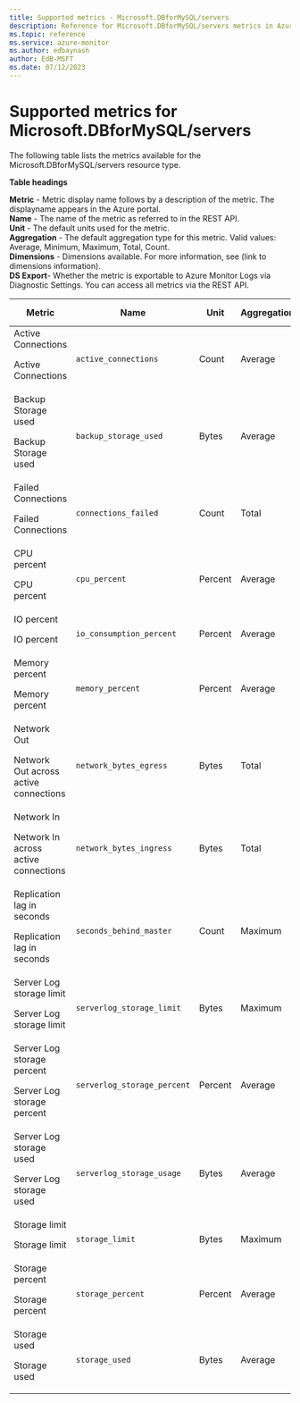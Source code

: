 ```yaml
---
title: Supported metrics - Microsoft.DBforMySQL/servers
description: Reference for Microsoft.DBforMySQL/servers metrics in Azure Monitor.
ms.topic: reference
ms.service: azure-monitor
ms.author: edbaynash
author: EdB-MSFT
ms.date: 07/12/2023
---
```

# Supported metrics for Microsoft.DBforMySQL/servers  
<!-- Data source : arm-->


The following table lists the metrics available for the Microsoft.DBforMySQL/servers resource type.

  

**Table headings**
  
**Metric** - Metric display name follows by a description of the metric. The displayname appears in the Azure portal.  
**Name** - The name of the metric as referred to in the REST API.  
**Unit** - The default units used for the metric.  
**Aggregation** - The default aggregation type for this metric. Valid values: Average, Minimum, Maximum, Total, Count.  
**Dimensions** - Dimensions available. For more information, see (link to dimensions information).  
**DS Export**- Whether the metric is exportable to Azure Monitor Logs via Diagnostic Settings.  You can access all metrics via the REST API.  
  
  
|Metric|Name|Unit|Aggregation|Dimensions|DS Export|
|---|---|---|---|---|---|
|Active Connections<p><p>Active Connections |`active_connections` |Count |Average |No Dimensions |Yes|
|Backup Storage used<p><p>Backup Storage used |`backup_storage_used` |Bytes |Average |No Dimensions |Yes|
|Failed Connections<p><p>Failed Connections |`connections_failed` |Count |Total |No Dimensions |Yes|
|CPU percent<p><p>CPU percent |`cpu_percent` |Percent |Average |No Dimensions |Yes|
|IO percent<p><p>IO percent |`io_consumption_percent` |Percent |Average |No Dimensions |Yes|
|Memory percent<p><p>Memory percent |`memory_percent` |Percent |Average |No Dimensions |Yes|
|Network Out<p><p>Network Out across active connections |`network_bytes_egress` |Bytes |Total |No Dimensions |Yes|
|Network In<p><p>Network In across active connections |`network_bytes_ingress` |Bytes |Total |No Dimensions |Yes|
|Replication lag in seconds<p><p>Replication lag in seconds |`seconds_behind_master` |Count |Maximum |No Dimensions |Yes|
|Server Log storage limit<p><p>Server Log storage limit |`serverlog_storage_limit` |Bytes |Maximum |No Dimensions |Yes|
|Server Log storage percent<p><p>Server Log storage percent |`serverlog_storage_percent` |Percent |Average |No Dimensions |Yes|
|Server Log storage used<p><p>Server Log storage used |`serverlog_storage_usage` |Bytes |Average |No Dimensions |Yes|
|Storage limit<p><p>Storage limit |`storage_limit` |Bytes |Maximum |No Dimensions |Yes|
|Storage percent<p><p>Storage percent |`storage_percent` |Percent |Average |No Dimensions |Yes|
|Storage used<p><p>Storage used |`storage_used` |Bytes |Average |No Dimensions |Yes|


<!--Gen Date:  Wed Jul 12 2023 17:59:09 GMT+0300 (Israel Daylight Time)-->